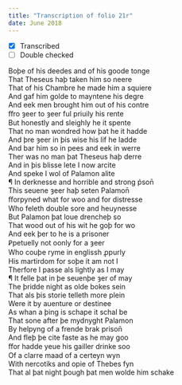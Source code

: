 ```yaml
---
title: "Transcription of folio 21r"
date: June 2018
---
```


- [X] Transcribed
- [ ] Double checked

Boþe of his deedes and of his goode tonge  
That Theseus haþ taken him so neere  
That of his Chambre he made him a squiere  
And gaf him golde to mayntene his degre  
And eek men brought him out of his contre  
ﬀro ȝeer to ȝeer ful priuily his rente  
But honestly and sleighly he it spente  
That no man wondred how þat he it hadde  
And þre ȝeer in þis wise his lif he ladde  
And bar him so in pees and eek in werre  
Ther was no man þat Theseus haþ derre  
And in þis blisse lete I now arcite  
And speke I wol of Palamon alite  
¶ In derknesse and horrible and strong p̉son̄  
This seuene ȝeer haþ seten Palamon̄  
ﬀorpyned what for woo and for distresse  
Who feleth double sore and heuynesse  
But Palamon þat loue drencheþ so  
That wood out of his wit he goþ for wo  
And eek þer to he is a prisoner  
Ꝑpetuelly not oonly for a ȝeer  
Who couþe ryme in englissh ꝓpurly  
His martirdom for soþe it am not I  
Therfore I passe als lightly as I may  
¶ It felle þat in þe seuenþe ȝer of may  
The þridde night as olde bokes sein  
That als þis storie telleth more plein  
Were it by auenture or destinee  
As whan a þing is schape it schal be  
That sone after þe mydnyght Palamon  
By helpyng of a frende brak prison̄  
And fleþ þe cite faste as he may goo  
ﬀor hadde yeue his gailler drinke soo  
Of a clarre maad of a certeyn wyn  
With nercotiks and opie of Thebes fyn  
That al þat night þough þat men wolde him schake  
